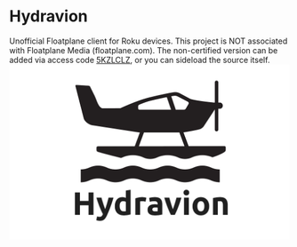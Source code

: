 # Hydravion
Unofficial Floatplane client for Roku devices. This project is NOT associated with Floatplane Media (floatplane.com).
The non-certified version can be added via access code [5KZLCLZ](https://my.roku.com/add/5KZLCLZ), or you can sideload the source itself.
![Hydravion](images/channel-poster.png)
